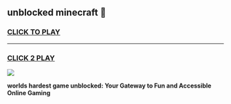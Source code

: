 
## unblocked minecraft 👋
<h3>
<a href="https://premium.freeplayer.one?title=unblocked_minecraft&ref=13F">CLICK TO PLAY</a></h3>
<hr>

<h3>
<a href="https://premium.freeplayer.one?title=unblocked_minecraft&ref=13F">CLICK 2 PLAY</a>
  
</h3>

<a href="https://premium.freeplayer.one?title=unblocked_minecraft&ref=12F/"><img src="https://clearcache.store/games.png"></a>


**worlds hardest game unblocked: Your Gateway to Fun and Accessible Online Gaming**
